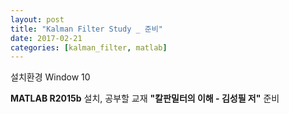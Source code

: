 ```yaml
---
layout: post
title: "Kalman Filter Study _ 준비"
date: 2017-02-21
categories: [kalman_filter, matlab]
---
```


설치환경 Window 10

**MATLAB R2015b** 설치, 공부할 교재 **"칼판밀터의 이해 - 김성필 저"** 준비
